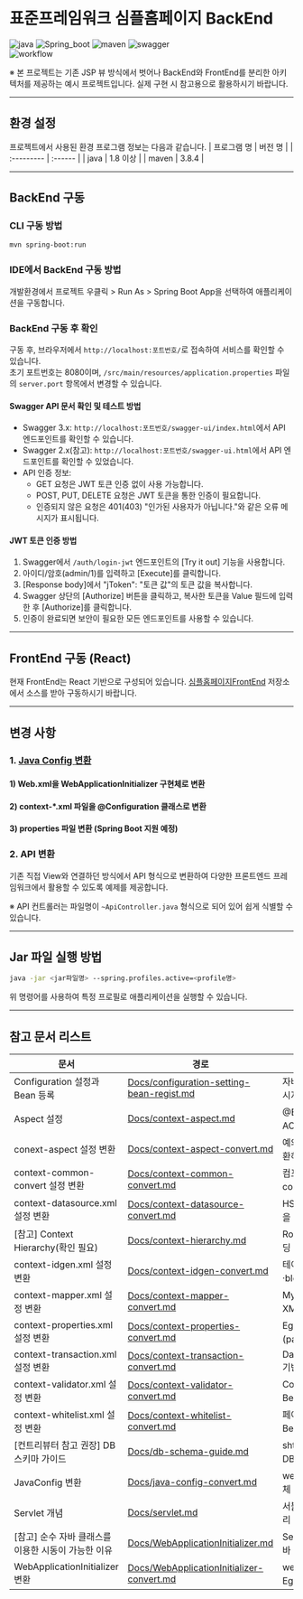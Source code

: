 # 표준프레임워크 심플홈페이지 BackEnd

![java](https://img.shields.io/badge/java-007396?style=for-the-badge&logo=JAVA&logoColor=white)
![Spring_boot](https://img.shields.io/badge/Spring_Boot-F2F4F9?style=for-the-badge&logo=spring-boot)
![maven](https://img.shields.io/badge/Maven-C71A36?style=for-the-badge&logo=apache-maven&logoColor=white)
![swagger](https://img.shields.io/badge/swagger-85EA2D?style=for-the-badge&logo=swagger&logoColor=black)  
![workflow](https://github.com/eGovFramework/egovframe-template-simple-backend/actions/workflows/maven.yml/badge.svg)

※ 본 프로젝트는 기존 JSP 뷰 방식에서 벗어나 BackEnd와 FrontEnd를 분리한 아키텍처를 제공하는 예시 프로젝트입니다. 실제 구현 시 참고용으로 활용하시기 바랍니다.

---

## 환경 설정

프로젝트에서 사용된 환경 프로그램 정보는 다음과 같습니다.
| 프로그램 명 | 버전 명 |
| :--------- | :------ |
| java | 1.8 이상 |
| maven | 3.8.4 |

---

## BackEnd 구동

### CLI 구동 방법

```bash
mvn spring-boot:run
```

### IDE에서 BackEnd 구동 방법

개발환경에서 프로젝트 우클릭 > Run As > Spring Boot App을 선택하여 애플리케이션을 구동합니다.

### BackEnd 구동 후 확인

구동 후, 브라우저에서 `http://localhost:포트번호/`로 접속하여 서비스를 확인할 수 있습니다.  
초기 포트번호는 8080이며, `/src/main/resources/application.properties` 파일의 `server.port` 항목에서 변경할 수 있습니다.  

#### Swagger API 문서 확인 및 테스트 방법
- Swagger 3.x: `http://localhost:포트번호/swagger-ui/index.html`에서 API 엔드포인트를 확인할 수 있습니다.
- Swagger 2.x(참고): `http://localhost:포트번호/swagger-ui.html`에서 API 엔드포인트를 확인할 수 있었습니다.
- API 인증 정보:
  - GET 요청은 JWT 토큰 인증 없이 사용 가능합니다.
  - POST, PUT, DELETE 요청은 JWT 토큰을 통한 인증이 필요합니다.
  - 인증되지 않은 요청은 401(403) "인가된 사용자가 아닙니다."와 같은 오류 메시지가 표시됩니다.

#### JWT 토큰 인증 방법
1. Swagger에서 `/auth/login-jwt` 엔드포인트의 [Try it out] 기능을 사용합니다.
2. 아이디/암호(admin/1)를 입력하고 [Execute]를 클릭합니다.
3. [Response body]에서 "jToken": "토큰 값"의 토큰 값을 복사합니다.
4. Swagger 상단의 [Authorize] 버튼을 클릭하고, 복사한 토큰을 Value 필드에 입력한 후 [Authorize]를 클릭합니다.
5. 인증이 완료되면 보안이 필요한 모든 엔드포인트를 사용할 수 있습니다.

---

## FrontEnd 구동 (React)

현재 FrontEnd는 React 기반으로 구성되어 있습니다.
[심플홈페이지FrontEnd](https://github.com/eGovFramework/egovframe-template-simple-react.git) 저장소에서 소스를 받아 구동하시기 바랍니다.

---

## 변경 사항

### 1. [Java Config 변환](./Docs/java-config-convert.md)

#### 1) Web.xml을 WebApplicationInitializer 구현체로 변환

#### 2) context-\*.xml 파일을 @Configuration 클래스로 변환

#### 3) properties 파일 변환 (Spring Boot 지원 예정)

### 2. API 변환

기존 직접 View와 연결하던 방식에서 API 형식으로 변환하여 다양한 프론트엔드 프레임워크에서 활용할 수 있도록 예제를 제공합니다.

※ API 컨트롤러는 파일명이 `~ApiController.java` 형식으로 되어 있어 쉽게 식별할 수 있습니다.

---

## Jar 파일 실행 방법
```bash
java -jar <jar파일명> --spring.profiles.active=<profile명>
```

위 명령어를 사용하여 특정 프로필로 애플리케이션을 실행할 수 있습니다.

---

## 참고 문서 리스트

| 문서                             | 경로                                                                                     | 한줄 설명                                                                          |
|--------------------------------|----------------------------------------------------------------------------------------|--------------------------------------------------------------------------------|
| Configuration 설정과 Bean 등록      | [Docs/configuration-setting-bean-regist.md](Docs/configuration-setting-bean-regist.md) | 자바 기반 @Configuration/@Bean 규칙과 컴포넌트 스캔·메시지소스 등 Bean 등록 요령                      |
| Aspect 설정                      | [Docs/context-aspect.md](Docs/context-aspect.md)                                       | @EnableAspectJAutoProxy로 프록시 기반 AOP 활성화 및 AOP 개념·옵션 요약                         |
| conext-aspect 설정 변환            | [Docs/context-aspect-convert.md](Docs/context-aspect-convert.md)                       | 예외 처리 AOP(context-aspect.xml) 를 JavaConfig로 변환하는 방법(Handler/패턴/매니저 등록)         |
| context-common-convert 설정 변환   | [Docs/context-common-convert.md](Docs/context-common-convert.md)                       | 컴포넌트 스캔·메시지소스 등 공통 Bean을 context-common.xml에서 JavaConfig로 이전                   |
| context-datasource.xml 설정 변환   | [Docs/context-datasource-convert.md](Docs/context-datasource-convert.md)               | HSQL 내장 DB·DBCP BasicDataSource 등 데이터소스 설정을 JavaConfig로 변환                     |
| [참고] Context Hierarchy(확인 필요)  | [Docs/context-hierarchy.md](Docs/context-hierarchy.md)                                 | Root/Servlet WebApplicationContext 계층 구조와 역할·로딩 방식 정리                          |
| context-idgen.xml 설정 변환        | [Docs/context-idgen-convert.md](Docs/context-idgen-convert.md)                         | 테이블 기반 ID 생성기(EgovTableIdGnrServiceImpl) 전략·blockSize·관리 테이블 설정 변환             |
| context-mapper.xml 설정 변환       | [Docs/context-mapper-convert.md](Docs/context-mapper-convert.md)                       | MyBatis SqlSessionFactory/매퍼·LobHandler 설정을 XML→JavaConfig로 이전                 |
| context-properties.xml  설정 변환  | [Docs/context-properties-convert.md](Docs/context-properties-convert.md)               | EgovPropertyService에 전역 프로퍼티(pageUnit·fileStorePath 등) 등록(JavaConfig)          |
| context-transaction.xml  설정 변환 | [Docs/context-transaction-convert.md](Docs/context-transaction-convert.md)             | DataSourceTransactionManager·TransactionInterceptor 기반 트랜잭션 AOP 설정(JavaConfig) |
| context-validator.xml  설정 변환   | [Docs/context-validator-convert.md](Docs/context-validator-convert.md)                 | Commons Validator 룰 파일 로딩과 BeanValidator/Factory 설정을 JavaConfig로 변환            |
| context-whitelist.xml  설정 변환   | [Docs/context-whitelist-convert.md](Docs/context-whitelist-convert.md)                 | 페이지 링크 화이트리스트를 util:list → List<String> Bean(JavaConfig)으로 전환                  |
| [컨트리뷰터 참고 권장] DB 스키마 가이드       | [Docs/db-schema-guide.md](Docs/db-schema-guide.md)                                     | shtdb.sql 기반 테이블 용도·컬럼(한글)·제약·기본값을 정리한 DB 스키마 가이드                              |
| JavaConfig 변환                  | [Docs/java-config-convert.md](Docs/java-config-convert.md)                             | web.xml 및 context-*.xml 전반을 JavaConfig로 옮기는 전체 변환 가이드(연결 문서 포함)                |
| Servlet 개념                     | [Docs/servlet.md](Docs/servlet.md)                                                     | 서블릿/CGI 개념과 요청→서비스→응답 라이프사이클, 매핑 원리 요약                                         |
| [참고] 순수 자바 클래스를 이용한 시동이 가능한 이유 | [Docs/WebApplicationInitializer.md](Docs/WebApplicationInitializer.md)                 | Servlet 3.x WebApplicationInitializer와 Spring의 순수 자바 부트스트랩 원리                  |
| WebApplicationInitializer 변환   | [Docs/WebApplicationInitializer-convert.md](Docs/WebApplicationInitializer-convert.md) | web.xml의 리스너·컨텍스트·디스패처 설정을 EgovWebApplicationInitializer(JavaConfig)로 변환       |